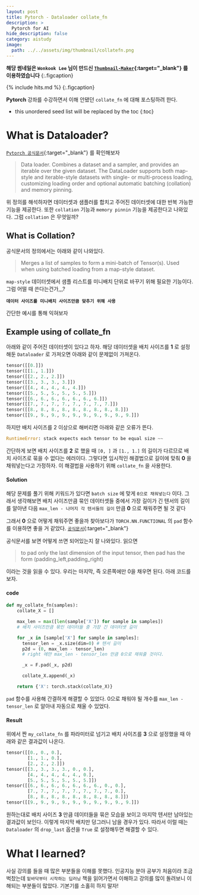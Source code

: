 ```yaml
---
layout: post
title: Pytorch - Dataloader collate_fn 
description: >
  Pytorch for AI
hide_description: false
category: aistudy
image:
  path: ../../assets/img/thumbnail/collatefn.png
---
```


**해당 썸네일은 `Wonkook Lee` 님이 만드신 [`Thumbnail-Maker`](https://wonkooklee.github.io/thumbnail_maker/){:target="_blank"} 를 이용하였습니다**
{:.figcaption}

{% include hits.md %}
{:.figcaption}


**Pytorch** 강좌를 수강하면서 이해 안됐던 `collate_fn` 에 대해 포스팅하려 한다.

* this unordered seed list will be replaced by the toc
{:toc}

# What is Dataloader?

[`Pytorch 공식문서`](https://pytorch.org/docs/stable/data.html#torch.utils.data.DataLoader){:target="_blank"} 를 확인해보자

> Data loader. Combines a dataset and a sampler, and provides an iterable over the given dataset.
> The DataLoader supports both map-style and iterable-style datasets with single- or multi-process loading, customizing loading order and optional automatic batching (collation) and memory pinning.

위 정의를 해석하자면 데이터셋과 샘플러를 합치고 주어진 데이터셋에 대한 반복 가능한 기능을 제공한다. 또한 `collation` 기능과 `memory pinnin` 기능을 제공한다고 나와있다.
그럼 `collation` 은 무엇일까?

## What is Collation?

공식문서의 정의에서는 아래와 같이 나와있다.

> Merges a list of samples to form a mini-batch of Tensor(s). Used when using batched loading from a map-style dataset.

`map-style` 데이터셋에서 샘플 리스트를 미니배치 단위로 바꾸기 위해 필요한 기능이다. 그럼 어떨 때 쓴다는건가,,,?<br>

**`데이터 사이즈를 미니배치 사이즈만큼 맞추기 위해 사용`**

간단한 예시를 통해 익혀보자

## Example using of collate_fn

아래와 같이 주어진 데이터셋이 있다고 하자. 해당 데이터셋을 배치 사이즈를 **1** 로 설정해둔 `Dataloader` 로 가져오면 아래와 같이 문제없이 가져온다.

```python
tensor([[0.]])
tensor([[1., 1.]])
tensor([[2., 2., 2.]])
tensor([[3., 3., 3., 3.]])
tensor([[4., 4., 4., 4., 4.]])
tensor([[5., 5., 5., 5., 5., 5.]])
tensor([[6., 6., 6., 6., 6., 6., 6.]])
tensor([[7., 7., 7., 7., 7., 7., 7., 7.]])
tensor([[8., 8., 8., 8., 8., 8., 8., 8., 8.]])
tensor([[9., 9., 9., 9., 9., 9., 9., 9., 9., 9.]])
```

하지만 배치 사이즈를 2 이상으로 해버리면 아래와 같은 오류가 뜬다.

```python
RuntimeError: stack expects each tensor to be equal size ~~
```

간단하게 보면 배치 사이즈를 **2** 로 했을 때 `[0, ]` 과 `[1., 1.]` 의 길이가 다르므로 배치 사이즈로 묶을 수 없다는 에러이다. 
그렇다면 임시적인 해결법으로 길이에 맞춰 **0** 을 채워넣는다고 가정하자. 이 해결법을 사용하기 위해 `collate_fn` 을 사용한다. <br>

#### Solution

해당 문제를 풀기 위해 키워드가 있다면 `batch size` 에 맞게 `0으로 채워넣는다` 이다. 그래서 생각해보면 배치 사이즈만큼 묶인 데이터셋들 중에서
가장 길이가 긴 텐서의 길이를 알아낸 다음 `max_len - 나머지 각 텐서들의 길이` 만큼 **0** 으로 채워주면 될 것 같다

그래서 **0** 으로 어떻게 채워주면 좋을까 찾아보다가 `TORCH.NN.FUNCTIONAL` 의 `pad` 함수를 이용하면 좋을 거 같았다. 
[`공식문서`](https://pytorch.org/docs/stable/generated/torch.nn.functional.pad.html?highlight=pad#torch.nn.functional.pad){:target="_blank"}

공식문서를 보면 어떻게 쓰면 되어있는지 잘 나와있다. 읽으면 
> to pad only the last dimension of the input tensor, then pad has the form (padding_left,padding_right)

이라는 것을 읽을 수 있다. 우리는 마지막, 즉 오른쪽에만 0을 채우면 된다. 아래 코드를 보자.

#### code

```python
def my_collate_fn(samples):
    collate_X = []

    max_len = max([len(sample['X']) for sample in samples]) 
    # 배치 사이즈만큼 묶인 데이터들 중 가장 긴 데이터셋 길이

    for _x in [sample['X'] for sample in samples]:
      tensor_len = _x.size(dim=0) # 텐서 길이
      p2d = (0, max_len - tensor_len)
      # right 에만 max_len - tensor_len 만큼 0으로 채워줄 것이다.

      _x = F.pad(_x, p2d)

      collate_X.append(_x)

    return {'X': torch.stack(collate_X)}
```

`pad` 함수를 사용해 간결하게 해결할 수 있었다. 0으로 채워야 될 개수를 `max_len - tensor_len` 로 알아내 자동으로 채울 수 있었다.

#### Result

위에서 짠 `my_collate_fn` 를 파라미터로 넘기고 배치 사이즈를 **3** 으로 설정했을 때 아래와 같은 결과값이 나온다.

```python
tensor([[0., 0., 0.],
        [1., 1., 0.],
        [2., 2., 2.]])
tensor([[3., 3., 3., 3., 0., 0.],
        [4., 4., 4., 4., 4., 0.],
        [5., 5., 5., 5., 5., 5.]])
tensor([[6., 6., 6., 6., 6., 6., 6., 0., 0.],
        [7., 7., 7., 7., 7., 7., 7., 7., 0.],
        [8., 8., 8., 8., 8., 8., 8., 8., 8.]])
tensor([[9., 9., 9., 9., 9., 9., 9., 9., 9., 9.]])
```

원하는대로 배치 사이즈 **3** 만큼 데이터들을 묶은 모습을 보이고 마지막 텐서만 남아있는 결과값이 보인다. 이렇게 마지막 배치만 덩그러니 남을 경우가 있다.
따라서 이럴 때는 `Dataloader` 의 `drop_last` 옵션을 `True` 로 설정해두면 해결할 수 있다. 

# What I learned?

사실 강의를 들을 때 많은 부분들을 이해를 못했다. 인공지능 분야 공부가 처음이라 조금 벅찼는데 `밑바닥부터 시작하는 딥러닝` 책을 읽어가면서
이해하고 강의를 많이 돌려보니 이해되는 부분들이 많았다. 기본기를 소홀히 하지 말자!
